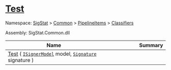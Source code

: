 # [Test](./WeightedClassifier-100663871.md)

Namespace: [SigStat]() > [Common](./../../../README.md) > [PipelineItems]() > [Classifiers](./../README.md)

Assembly: SigStat.Common.dll

| Name | Summary  |
| ------| -----------:|
| [Test](./WeightedClassifier-100663871.md) ( [`ISignerModel`](./../../../Pipeline/ISignerModel.md) model, [`Signature`](./../../../Signature.md) signature ) | <img width=225/>
